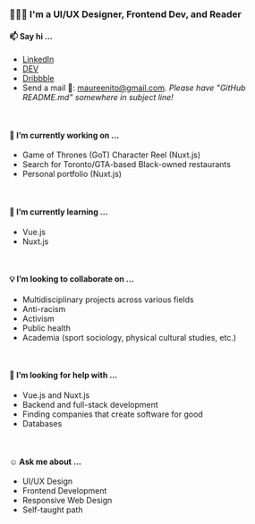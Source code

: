 <!--
**maureento8888/maureento8888** is a ✨ _special_ ✨ repository because its `README.md` (this file) appears on your GitHub profile. -->

### 👩🏻‍💻 I'm a UI/UX Designer, Frontend Dev, and Reader

<h4>📫 Say hi ...</h4>
<ul>
  <li><a href="https://www.linkedin.com/in/maureento" target="_blank" rel="noopener noreferral" alt="LinkedIn">LinkedIn</a></li>
  <li><a href="https://dev.to/maureento8888" target="_blank" rel="noopener noreferral" alt="dev.to">DEV</a></li>
  <li><a href="https://dribbble.com/maureen_to" target="_blank" rel="noopener noreferral" alt="Dribbble">Dribbble</a></li>
  <li>Send a mail 🐌: <a href="mailto:maureenito@gmail.com" target="_blank" rel="noopener noreferral">maureenito@gmail.com</a>.<em> Please have "GitHub README.md" somewhere in subject line!</em></li>
</ul>
<br>
  <h4>🔭 I’m currently working on ...</h4>
<uL>
  <li>Game of Thrones (GoT) Character Reel (Nuxt.js)</li>
  <li>Search for Toronto/GTA-based Black-owned restaurants</li>
  <li>Personal portfolio (Nuxt.js)</li>
</ul>
<br>
  <h4>🌱 I’m currently learning ...</h4>
<ul>
  <li>Vue.js</li>
  <li>Nuxt.js</li>
</ul>
<br>
  <h4>💡 I’m looking to collaborate on ...</h4>
<ul>
  <li>Multidisciplinary projects across various fields</li>
  <li>Anti-racism</li>
  <li>Activism</li>
  <li>Public health</li>
  <li>Academia (sport sociology, physical cultural studies, etc.)</li>
</ul>
<br>
  <h4>💬 I’m looking for help with ...</h4>
<ul>
  <li>Vue.js and Nuxt.js</li>
  <li>Backend and full-stack development</li>
  <li>Finding companies that create software for good</li>
  <li>Databases</li>
</ul>
<br>
  <h4>☺️ Ask me about ...</h4>
<ul>
  <li>UI/UX Design</li>
  <li>Frontend Development</li>
  <li>Responsive Web Design</li>
  <li>Self-taught path</li>
</ul>
